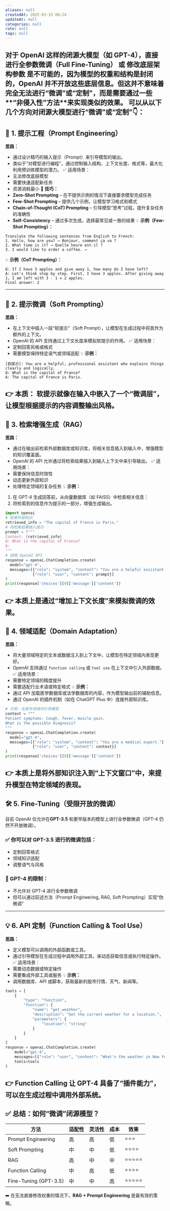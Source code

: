 ```yaml
---
aliases: null
createdAt: 2025-03-15 08:24
updateAt: null
categories: null
rate: null
tags: null
---
```

对于 OpenAI 这样的闭源大模型（如 GPT-4），**直接进行全参数微调（Full Fine-Tuning）** 或 **修改底层架构参数** 是不可能的，因为模型的权重和结构是封闭的，OpenAI 并不开放这些底层信息。但这并不意味着完全无法进行“微调”或“定制”，而是需要通过一些**“非侵入性”方法**来实现类似的效果。
可以从以下几个方向对闭源大模型进行“微调”或“定制”👇：
---
## 🚀 **1. 提示工程（Prompt Engineering）**
**思路：**
- 通过设计精巧的输入提示（Prompt）来引导模型的输出。
- 类似于“对模型进行编程”，通过控制输入结构、上下文长度、格式等，最大化利用预训练模型的潜力。
✅ 适用场景：
- 无法修改底层模型
- 需要快速适配新任务
- 资源消耗最小
🔎 **技巧：**
- **Zero-Shot Prompting** – 在不提供示例的情况下直接要求模型完成任务
- **Few-Shot Prompting** – 提供几个示例，让模型学习格式和模式
- **Chain-of-Thought (CoT) Prompting** – 引导模型“思考”过程，提升复杂任务的准确性
- **Self-Consistency** – 通过多次生成，选择最常见或一致的结果
💡 **示例（Few-Shot Prompting）：**
```text
Translate the following sentences from English to French:
1. Hello, how are you? → Bonjour, comment ça va ?
2. What time is it? → Quelle heure est-il ?
3. I would like to order a coffee. → 
```
💡 **示例（CoT Prompting）：**
```text
Q: If I have 3 apples and give away 1, how many do I have left? 
A: Let's think step by step. First, I have 3 apples. After giving away 1, I am left with 3 - 1 = 2 apples.
Final answer: 2
```
---
## 🧠 **2. 提示微调（Soft Prompting）**
**思路：**
- 在上下文中插入一段“软提示”（Soft Prompt），让模型在生成过程中将其作为额外的上下文。
- OpenAI 的 API 支持通过上下文长度来模拟软提示的作用。
✅ 适用场景：
- 定制回答风格或格式
- 需要模型保持特定语气或领域适配
💡 **示例：**
```text
[软提示]: You are a helpful, professional assistant who explains things clearly and logically.
Q: What is the capital of France?  
A: The capital of France is Paris. 
```
👉 **本质：** 软提示就像在输入中嵌入了一个“微调层”，让模型根据提示的内容调整输出风格。
---
## 🔎 **3. 检索增强生成（RAG）**
**思路：**
- 通过在输出前检索外部数据库或知识库，将相关信息插入到输入中，增强模型的知识覆盖面。
- OpenAI 的 API 允许通过将检索结果插入到输入上下文中来引导输出。
✅ 适用场景：
- 需要保持信息时效性
- 动态更新外部知识
- 处理特定领域的复杂任务
💡 **示例：**
1. 在 GPT-4 生成回答前，从向量数据库（如 FAISS）中检索相关信息：
2. 将检索到的信息作为提示的一部分，增强生成输出。
```python
import openai
# 检索外部知识
retrieved_info = "The capital of France is Paris."
# 将检索结果插入提示
prompt = f"""
Context: {retrieved_info}
Q: What is the capital of France?
A: 
"""
# 调用 OpenAI API
response = openai.ChatCompletion.create(
  model="gpt-4",
  messages=[{"role": "system", "content": "You are a helpful assistant."},
            {"role": "user", "content": prompt}]
)
print(response['choices'][0]['message']['content'])
```
👉 本质上是通过“增加上下文长度”来模拟微调的效果。
---
## 🧬 **4. 领域适配（Domain Adaptation）**
**思路：**
- 将大量领域特定的文本或数据注入到上下文中，让模型在特定领域内表现更好。
- OpenAI 支持通过 `function calling` 或 `tool use` 在上下文中引入外部数据。
✅ 适用场景：
- 需要特定领域的精度提升
- 需要适配行业术语或特定格式
💡 **示例：**
- 通过 API 加载医学数据库或法学数据库的内容，作为模型输出前的辅助信息。
- 通过 OpenAI 的插件机制（如在 ChatGPT Plus 中）连接外部知识库。
```python
# 示例：在医学领域中引导模型
context = """
Patient symptoms: Cough, fever, muscle pain.
What is the possible diagnosis?
"""
response = openai.ChatCompletion.create(
  model="gpt-4",
  messages=[{"role": "system", "content": "You are a medical expert."},
            {"role": "user", "content": context}]
)
print(response['choices'][0]['message']['content'])
```
👉 本质上是将外部知识注入到“上下文窗口”中，来提升模型在特定领域的表现。
---
## 🛠️ **5. Fine-Tuning（受限开放的微调）**
目前 OpenAI 仅允许在**GPT-3.5** 和更早版本的模型上进行全参数微调（GPT-4 仍然不开放微调）。
### ✅ 你可以对 GPT-3.5 进行的微调包括：
- 定制回答格式
- 领域知识适配
- 调整语气与风格
### 🚫 GPT-4 的限制：
- 不允许对 GPT-4 进行全参数微调
- 但可以通过前述方法（Prompt Engineering, RAG, Soft Prompting）实现“伪微调”
---
## 💡 **6. API 定制（Function Calling & Tool Use）**
**思路：**
- 定义模型可以调用的外部函数或工具。
- 通过引导模型在生成过程中调用外部工具，来动态获取信息或执行特定操作。
✅ 适用场景：
- 需要动态数据或特定操作
- 需要集成外部工具或服务
💡 **示例：**
- 调用数据库、API 或脚本，获取最新的股市行情、天气、新闻等。
```python
tools = [
    {
        "type": "function",
        "function": {
            "name": "get_weather",
            "description": "Get the current weather for a location.",
            "parameters": {
                "location": "string"
            }
        }
    }
]
response = openai.ChatCompletion.create(
    model="gpt-4",
    messages=[{"role": "user", "content": "What's the weather in New York?"}],
    tools=tools
)
```
👉 Function Calling 让 GPT-4 具备了“插件能力”，可以在生成过程中调用外部系统。
---
## ✅ **总结：如何“微调”闭源模型？**
| 方法                    | 适配性 | 灵活性 | 成本 | 效果    |
| --------------------- | --- | --- | -- | ----- |
| Prompt Engineering    | 高   | 高   | 低  | ⭐⭐⭐   |
| Soft Prompting        | 中   | 中   | 低  | ⭐⭐⭐⭐  |
| RAG                   | 高   | 中   | 中  | ⭐⭐⭐⭐⭐ |
| Function Calling      | 中   | 高   | 低  | ⭐⭐⭐⭐  |
| Fine-Tuning (GPT-3.5) | 中   | 中   | 高  | ⭐⭐⭐⭐⭐ |
➡️ 在无法直接修改权重的情况下，**RAG + Prompt Engineering** 是最有效的策略。
